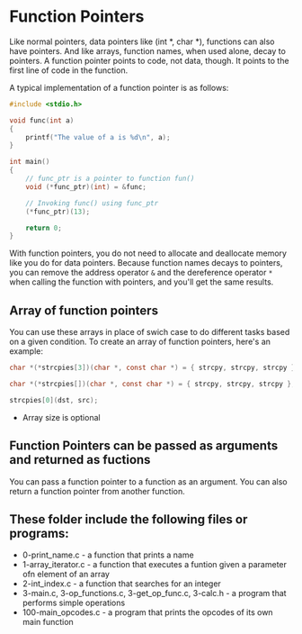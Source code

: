 # Function Pointers
Like normal pointers, data pointers like (int *, char *), functions can also have pointers. And like arrays, function names, when used alone, decay to pointers. A function pointer points to code, not data, though. It points to the first line of code in the function.

A typical implementation of a function pointer is as follows:

```C
#include <stdio.h>

void func(int a)
{
    printf("The value of a is %d\n", a);
}

int main()
{
    // func_ptr is a pointer to function fun() 
    void (*func_ptr)(int) = &func;

    // Invoking func() using func_ptr
    (*func_ptr)(13);

    return 0;
}
```

With function pointers, you do not need to allocate and deallocate memory like you do for data pointers. Because function names decays to pointers, you can remove the address operator `&` and the dereference operator `*` when calling the function with pointers, and you'll get the same results.

## Array of function pointers

You can use these arrays in place of swich case to do different tasks based on a given condition. To create an array of function pointers, here's an example:

```C
char *(*strcpies[3])(char *, const char *) = { strcpy, strcpy, strcpy };

char *(*strcpies[])(char *, const char *) = { strcpy, strcpy, strcpy };

strcpies[0](dst, src);
```
* Array size is optional

## Function Pointers can be passed as arguments and returned as fuctions
You can pass a function pointer to a function as an argument. You can also return a function pointer from another function.


## These folder include the following files or programs:

- 0-print\_name.c - a function that prints a name
- 1-array\_iterator.c - a function that executes a funtion given a parameter ofn element of an array
- 2-int\_index.c - a function that searches for an integer
- 3-main.c, 3-op\_functions.c, 3-get\_op\_func.c, 3-calc.h - a program that performs simple operations
- 100-main\_opcodes.c - a program that prints the opcodes of its own main function
